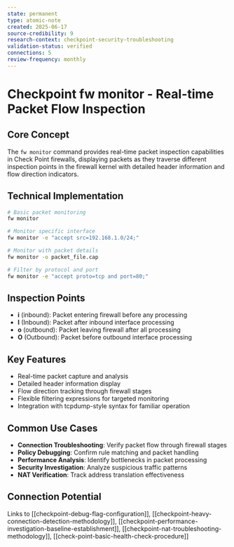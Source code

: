 ```yaml
---
state: permanent
type: atomic-note
created: 2025-06-17
source-credibility: 9
research-context: checkpoint-security-troubleshooting
validation-status: verified
connections: 5
review-frequency: monthly
---
```


# Checkpoint fw monitor - Real-time Packet Flow Inspection

## Core Concept
The `fw monitor` command provides real-time packet inspection capabilities in Check Point firewalls, displaying packets as they traverse different inspection points in the firewall kernel with detailed header information and flow direction indicators.

## Technical Implementation
```bash
# Basic packet monitoring
fw monitor

# Monitor specific interface
fw monitor -e "accept src=192.168.1.0/24;"

# Monitor with packet details
fw monitor -o packet_file.cap

# Filter by protocol and port
fw monitor -e "accept proto=tcp and port=80;"
```

## Inspection Points
- **i** (inbound): Packet entering firewall before any processing
- **I** (Inbound): Packet after inbound interface processing
- **o** (outbound): Packet leaving firewall after all processing
- **O** (Outbound): Packet before outbound interface processing

## Key Features
- Real-time packet capture and analysis
- Detailed header information display
- Flow direction tracking through firewall stages
- Flexible filtering expressions for targeted monitoring
- Integration with tcpdump-style syntax for familiar operation

## Common Use Cases
- **Connection Troubleshooting**: Verify packet flow through firewall stages
- **Policy Debugging**: Confirm rule matching and packet handling
- **Performance Analysis**: Identify bottlenecks in packet processing
- **Security Investigation**: Analyze suspicious traffic patterns
- **NAT Verification**: Track address translation effectiveness

## Connection Potential
Links to [[checkpoint-debug-flag-configuration]], [[checkpoint-heavy-connection-detection-methodology]], [[checkpoint-performance-investigation-baseline-establishment]], [[checkpoint-nat-troubleshooting-methodology]], [[check-point-basic-health-check-procedure]]